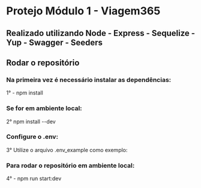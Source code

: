 # Protejo Módulo 1 - Viagem365
## Realizado utilizando Node - Express - Sequelize - Yup - Swagger - Seeders

## Rodar o repositório

### Na primeira vez é necessário instalar as dependências:

1° - npm install

### Se for em ambiente local:

2° npm install --dev

### Configure o .env:

3°  Utilize o arquivo .env_example como exemplo:


### Para rodar o repositório em ambiente local:

4° - npm run start:dev
